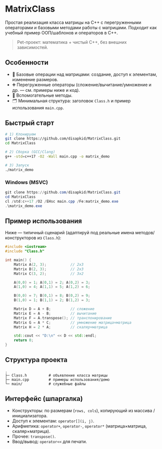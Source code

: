 # MatrixClass

Простая реализация класса матрицы на C++ с перегруженными операторами и базовыми методами работы с матрицами. Подходит как учебный пример ООП/шаблонов и операторов в C++.

> Pet-проект: математика + чистый C++, без внешних зависимостей.

## Особенности
- 🧮 Базовые операции над матрицами: создание, доступ к элементам, изменение размеров.
- ➕ Перегруженные операторы (сложение/вычитание/умножение и др. — см. примеры ниже и код).
- 🔁 Вспомогательные методы.
- 🗂️ Минимальная структура: заголовок `Class.h` и пример использования `main.cpp`.

## Быстрый старт

```bash
# 1) Клонируем
git clone https://github.com/disapkid/MatrixClass.git
cd MatrixClass

# 2) Сборка (GCC/Clang)
g++ -std=c++17 -O2 -Wall main.cpp -o matrix_demo

# 3) Запуск
./matrix_demo
```

### Windows (MSVC)
```powershell
git clone https://github.com/disapkid/MatrixClass.git
cd MatrixClass
cl /std:c++17 /O2 /EHsc main.cpp /Fe:matrix_demo.exe
.\matrix_demo.exe
```

## Пример использования

Ниже — типичный сценарий (адаптируй под реальные имена методов/конструкторов из `Class.h`):

```cpp
#include <iostream>
#include "Class.h"

int main() {
    Matrix A(2, 3);           // 2x3
    Matrix B(2, 3);           // 2x3
    Matrix C(3, 2);           // 3x2

    A(0,0) = 1; A(0,1) = 2; A(0,2) = 3;
    A(1,0) = 4; A(1,1) = 5; A(1,2) = 6;

    B(0,0) = 7; B(0,1) = 8; B(0,2) = 9;
    B(1,0) = 1; B(1,1) = 2; B(1,2) = 3;

    Matrix D = A + B;         // сложение
    Matrix E = A - B;         // вычитание
    Matrix F = A.transpose(); // транспонирование
    Matrix G = A * C;         // умножение матрица×матрица 
    Matrix H = 2 * A;         // скаляр×матрица 

    std::cout << "D:\n" << D << std::endl;  
    return 0;
}
```

## Структура проекта
```
.
├─ Class.h          # объявление класса матрицы
├─ main.cpp         # примеры использования/демо
└─ main/            # служебные файлы 
```

## Интерфейс (шпаргалка)

- Конструкторы: по размерам (`rows, cols`), копирующий из  массива / инициализатора.
- Доступ к элементам: `operator[](i, j)`.
- Арифметика: `operator+`, `operator-`, `operator*` (матрица×матрица, скаляр×матрица).
- Прочее: `transpose()`.
- Ввод/вывод: `operator<<` для печати.
